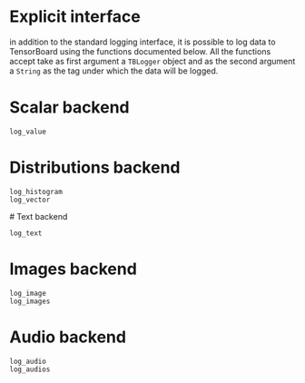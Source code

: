 # Explicit interface

in addition to the standard logging interface, it is possible to log
data to TensorBoard using the functions documented below.
All the functions accept take as first argument a `TBLogger` object
and as the second argument a `String` as the tag under which the
data will be logged.

# Scalar backend
```@docs
log_value
```

# Distributions backend
```@docs
log_histogram
log_vector
```

# Text backend
```@docs
log_text
```

# Images backend
```@docs
log_image
log_images
```

# Audio backend
```@docs
log_audio
log_audios
```
